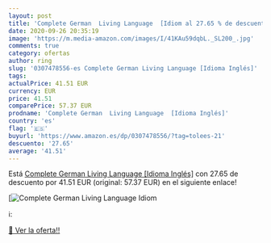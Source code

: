 ```yaml
---
layout: post
title: 'Complete German  Living Language  [Idiom al 27.65 % de descuento'
date: 2020-09-26 20:35:19
image: 'https://m.media-amazon.com/images/I/41KAu59dqbL._SL200_.jpg'
comments: true
category: ofertas
author: ring
slug: '0307478556-es Complete German Living Language [Idioma Inglés]'
tags: 
actualPrice: 41.51 EUR
currency: EUR
price: 41.51
comparePrice: 57.37 EUR
prodname: 'Complete German  Living Language  [Idioma Inglés]'
country: 'es'
flag: '🇪🇸'
buyurl: 'https://www.amazon.es/dp/0307478556/?tag=tolees-21'
descuento: '27.65'
average: '41.51'
---
```


Está [Complete German  Living Language  [Idioma Inglés]](https://www.amazon.es/dp/0307478556/?tag=tolees-21) con 27.65 de descuento por 41.51 EUR (original: 57.37 EUR) en el siguiente enlace!

[![Complete German  Living Language  [Idiom](https://m.media-amazon.com/images/I/41KAu59dqbL._SL200_.jpg)](https://www.amazon.es/dp/0307478556/?tag=tolees-21)

ℹ️:


[🛒 Ver la oferta!!](https://www.amazon.es/dp/0307478556/?tag=tolees-21)
